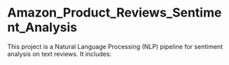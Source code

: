 # Amazon_Product_Reviews_Sentiment_Analysis
This project is a Natural Language Processing (NLP) pipeline for sentiment analysis on text reviews. It includes:
